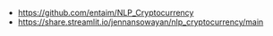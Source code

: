 * https://github.com/entaim/NLP_Cryptocurrency
* https://share.streamlit.io/jennansowayan/nlp_cryptocurrency/main

